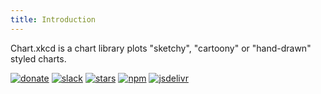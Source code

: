 ```yaml
---
title: Introduction
---
```


<!-- Chart.xkcd is an xkcd styled chart library. Not like most chart libs out there do precise plots. The rough, seemingly hand drawn nature of the graph provides a visual hint as to the imprecision of the results. It is useful in some cases.

When precise numbers


We already have lots of great chart libraries like [chart.js](), [echart](), [chartist-js](https://github.com/gionkunz/chartist-js) etc. One of the problems I've had with them is  that everything they draw is so precise and perfect. Sometimes I want the plots looks less precise to d -->

Chart.xkcd is a chart library plots "sketchy", "cartoony" or "hand-drawn" styled charts.

[![donate](https://flat.badgen.net/badge/support%20me/donate/?color=e85b46)](https://patreon.com/timqian)
[![slack](https://flat.badgen.net/badge/chat%20with%20us/slack/green)](https://join.slack.com/t/t9tio/shared_invite/enQtNjgzMzkwMDM0NTE3LTE5ZTUzYjU4Y2I0YzRiZjNkYTkzMzE1ZmM0NDdmYzRlZmMxNGY1MzZlN2EwYjYyNWVlMWY0Nzk2MDBhNWZlY2I)
[![stars](https://flat.badgen.net/github/stars/timqian/chart.xkcd?icon=github)](https://github.com/timqian/chart.xkcd)
[![npm](https://flat.badgen.net/npm/v/chart.xkcd/?color=fb3e44)](https://www.npmjs.com/package/chart.xkcd)
[![jsdelivr](https://data.jsdelivr.com/v1/package/npm/chart.xkcd/badge)](https://www.jsdelivr.com/package/npm/chart.xkcd)
